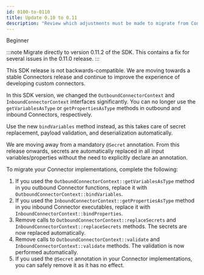 ```yaml
---
id: 0100-to-0110
title: Update 0.10 to 0.11
description: "Review which adjustments must be made to migrate from Connector SDK 0.10.x to 0.11.0."
---
```


<span class="badge badge--beginner">Beginner</span>

:::note
Migrate directly to version 0.11.2 of the SDK. This contains a fix for several issues in the 0.11.0 release.
:::

This SDK release is not backwards-compatible. We are moving towards a stable Connectors release and continue to improve the experience of developing custom connectors.

In this SDK version, we changed the `OutboundConnectorContext` and `InboundConnectorContext` interfaces significantly.
You can no longer use the `getVariablesAsType` or `getPropertiesAsType` methods in outbound and inbound Connectors, respectively.

Use the new `bindVariables` method instead, as this takes care of secret replacement, payload validation, and deserialization automatically.

We are moving away from a mandatory `@Secret` annotation. From this release onwards, secrets are automatically replaced in all input variables/properties without the need to explicitly declare an annotation.

To migrate your Connector implementations, complete the following:

1. If you used the `OutboundConnectorContext::getVariablesAsType` method in you outbound Connector functions, replace it with `OutboundConnectorContext::bindVariables`.
2. If you used the `InboundConnectorContext::getPropertiesAsType` method in you inbound Connector executables, replace it with `InboundConnectorContext::bindProperties`.
3. Remove calls to `OutboundConnectorContext::replaceSecrets` and `InboundConnectorContext::replaceSecrets` methods. The secrets are now replaced automatically.
4. Remove calls to `OutboundConnectorContext::validate` and `InboundConnectorContext::validate` methods. The validation is now performed automatically.
5. If you used the `@Secret` annotation in your Connector implementations, you can safely remove it as it has no effect.
